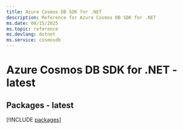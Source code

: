 ```yaml
---
title: Azure Cosmos DB SDK for .NET
description: Reference for Azure Cosmos DB SDK for .NET
ms.date: 08/15/2025
ms.topic: reference
ms.devlang: dotnet
ms.service: cosmosdb
---
```

# Azure Cosmos DB SDK for .NET - latest
## Packages - latest
[!INCLUDE [packages](cosmos-db-index.md)]